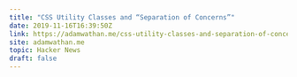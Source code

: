 ```yaml
---
title: "CSS Utility Classes and “Separation of Concerns”"
date: 2019-11-16T16:39:50Z
link: https://adamwathan.me/css-utility-classes-and-separation-of-concerns/?utm_medium=RSS&utm_source=hune
site: adamwathan.me
topic: Hacker News
draft: false
---
```

